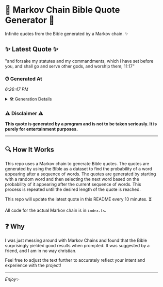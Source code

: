 # 📖 Markov Chain Bible Quote Generator 📖

Infinite quotes from the Bible generated by a Markov chain. ✨

## ✨ Latest Quote ✨
"and forsake my statutes and my commandments, which i have set before you, and shall go and serve other gods, and worship them; 11:17"

### ⏰ Generated At
*6:26:47 PM*

<details>
    <summary>🛠️ Generation Details</summary>
    <p>
        <strong>🌱 Seed:</strong> and<br>
        <strong>🔄 Iterations:</strong> 23<br>
        <strong>📜 Context History:</strong><br>[ and ]: forsake<br>[ and, forsake ]: my<br>[ and, forsake, my ]: statutes<br>[ and, forsake, my, statutes ]: and<br>[ and, forsake, my, statutes, and ]: my<br>[ and, forsake, my, statutes, and, my ]: commandments,<br>[ forsake, my, statutes, and, my, commandments, ]: which<br>[ my, statutes, and, my, commandments,, which ]: i<br>[ statutes, and, my, commandments,, which, i ]: have<br>[ and, my, commandments,, which, i, have ]: set<br>[ my, commandments,, which, i, have, set ]: before<br>[ commandments,, which, i, have, set, before ]: you,<br>[ which, i, have, set, before, you, ]: and<br>[ i, have, set, before, you,, and ]: shall<br>[ have, set, before, you,, and, shall ]: go<br>[ set, before, you,, and, shall, go ]: and<br>[ before, you,, and, shall, go, and ]: serve<br>[ you,, and, shall, go, and, serve ]: other<br>[ and, shall, go, and, serve, other ]: gods,<br>[ shall, go, and, serve, other, gods, ]: and<br>[ go, and, serve, other, gods,, and ]: worship<br>[ and, serve, other, gods,, and, worship ]: them;<br>[ serve, other, gods,, and, worship, them; ]: 11:17<br>
    </p>
</details>

### ⚠️ Disclaimer ⚠️
**This quote is generated by a program and is not to be taken seriously. It is purely for entertainment purposes.**

---

## 🔍 How It Works

This repo uses a Markov chain to generate Bible quotes. The quotes are generated by using the Bible as a dataset to find the probability of a word appearing after a sequence of words. The quotes are generated by starting with a random word and then selecting the next word based on the probability of it appearing after the current sequence of words. This process is repeated until the desired length of the quote is reached.

This repo will update the latest quote in this README every 10 minutes. ⏳

All code for the actual Markov chain is in `index.ts`.

## ❓ Why

I was just messing around with Markov Chains and found that the Bible surprisingly yielded good results when prompted. 
It was suggested by a friend, and I am in no way christian.

Feel free to adjust the text further to accurately reflect your intent and experience with the project!

---

*Enjoy*✨
